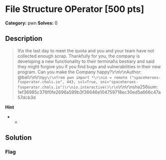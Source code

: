 # File Structure OPerator [500 pts]

**Category:** pwn
**Solves:** 0

## Description
>It\s the last day to meet the quota and you and your team have not collected enough scrap. Thankfully for you, the company is developing a new functionality to their terminal\s bestiary and said they might forgive you if you find bugs and vulnerabilities in their new program. Can you make the Company happy?\r\n\r\nAuthor: @bal\r\n\r\n```py\r\nfrom pwn import *\r\nio = remote ("spaceheroes-fsoperator.chals.io", 443, ssl=True, sni="spaceheroes-fsoperator.chals.io")\r\nio.interactive()\r\n```\r\n\r\nsha256sum: 1ef36985c376f0fe2696a599b3f36646e104759718ec30ed5a666c47a57dcb3d

**Hint**
* -

## Solution

### Flag

